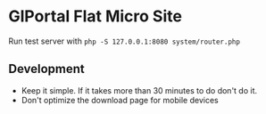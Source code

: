 # GlPortal Flat Micro Site
Run test server with `php -S 127.0.0.1:8080 system/router.php`

## Development
- Keep it simple. If it takes more than 30 minutes to do don't do it.
- Don't optimize the download page for mobile devices
